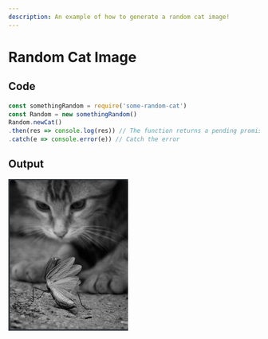 ```yaml
---
description: An example of how to generate a random cat image!
---
```


# Random Cat Image

## Code

```javascript
const somethingRandom = require('some-random-cat')
const Random = new somethingRandom()
Random.newCat()
.then(res => console.log(res)) // The function returns a pending promise and can be logged using .then
.catch(e => console.error(e)) // Catch the error
```

## Output

![](../.gitbook/assets/cat.png)

